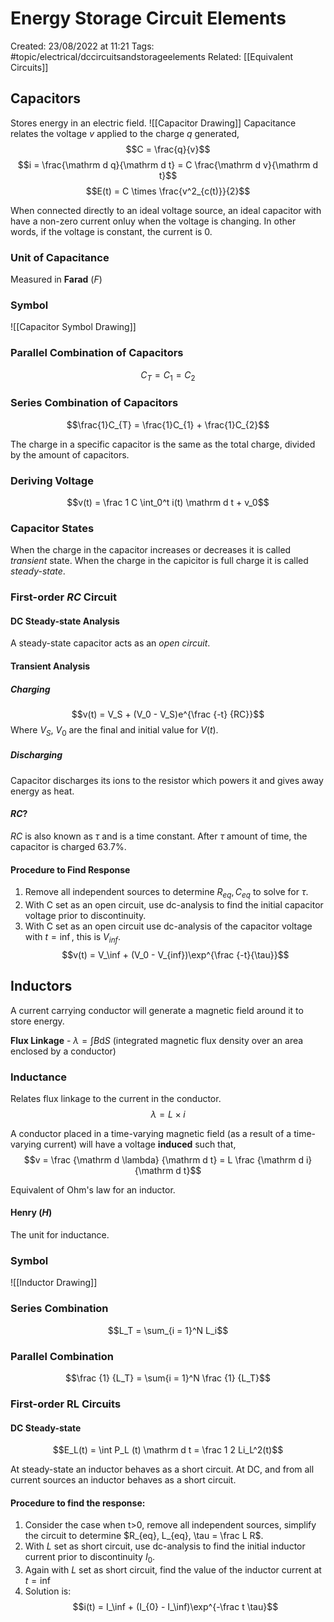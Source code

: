 # Energy Storage Circuit Elements
Created: 23/08/2022 at 11:21
Tags: #topic/electrical/dccircuitsandstorageelements
Related: [[Equivalent Circuits]]

## Capacitors
Stores energy in an electric field. 
![[Capacitor Drawing]]
Capacitance relates the voltage $v$ applied to the charge $q$ generated,
$$C = \frac{q}{v}$$
$$i = \frac{\mathrm d q}{\mathrm d t} = C \frac{\mathrm d v}{\mathrm d t}$$
$$E(t) = C \times \frac{v^2_{c(t)}}{2}$$

When connected directly to an ideal voltage source, an ideal capacitor with have a non-zero current onluy when the voltage is changing.
In other words, if the voltage is constant, the current is 0.

### Unit of Capacitance
Measured in **Farad** $(F)$

### Symbol
![[Capacitor Symbol Drawing]]

### Parallel Combination of Capacitors
$$C_{T} = C_{1} = C_{2}$$

### Series Combination of Capacitors
$$\frac{1}C_{T} = \frac{1}C_{1} + \frac{1}C_{2}$$

The charge in a specific capacitor is the same as the total charge, divided by the amount of capacitors.

### Deriving Voltage
$$v(t) = \frac 1 C \int_0^t i(t) \mathrm d t + v_0$$

### Capacitor States
When the charge in the capacitor increases or decreases it is called *transient* state.
When the charge in the capicitor is full charge it is called *steady-state*.

### First-order $RC$ Circuit
#### DC Steady-state Analysis
A steady-state capacitor acts as an *open circuit*.

#### Transient Analysis
##### Charging
$$v(t) = V_S + (V_0 - V_S)e^{\frac {-t} {RC}}$$
Where $V_S$, $V_0$ are the final and initial value for $V(t)$.

##### Discharging
Capacitor discharges its ions to the resistor which powers it and gives away energy as heat.

#### $RC$?
$RC$ is also known as $\tau$ and is a time constant. After $\tau$ amount of time, the capacitor is charged 63.7%.

#### Procedure to Find Response
1. Remove all independent sources to determine $R_{eq}, C_{eq}$ to solve for $\tau$.
2. With C set as an open circuit, use dc-analysis to find the initial capacitor voltage prior to discontinuity.
3. With C set as an open circuit use dc-analysis of the capacitor voltage with $t = \inf$, this is $V_{inf}$.
$$v(t) = V_\inf + (V_0 - V_{inf})\exp^{\frac {-t}{\tau}}$$

## Inductors
A current carrying conductor will generate a magnetic field around it to store energy.

**Flux Linkage** - $\lambda= \int B \mathrm d S$ (integrated magnetic flux density over an area enclosed by a conductor)

### Inductance
Relates flux linkage to the current in the conductor.
$$\lambda = L \times i$$

A conductor placed in a time-varying magnetic field (as a result of a time-varying current) will have a voltage **induced** such that,
$$v = \frac {\mathrm d \lambda} {\mathrm d t} = L \frac {\mathrm d i} {\mathrm d t}$$

Equivalent of Ohm's law for an inductor.

#### Henry $(H)$
The unit for inductance.

### Symbol
![[Inductor Drawing]]

### Series Combination
$$L_T = \sum_{i = 1}^N L_i$$

### Parallel Combination
$$\frac {1} {L_T} = \sum{i = 1}^N \frac {1} {L_T}$$

### First-order RL Circuits
#### DC Steady-state
$$E_L(t) = \int P_L (t) \mathrm d t = \frac 1 2 Li_L^2(t)$$

At steady-state an inductor behaves as a short circuit.
At DC, and from all current sources an inductor behaves as a short circuit.

#### Procedure to find the response:
1. Consider the case when t>0, remove all independent sources, simplify the circuit to determine $R_{eq}, L_{eq}, \tau = \frac L R$.
2. With $L$ set as short circuit, use dc-analysis to find the initial inductor current prior to discontinuity $I_0$.
3. Again with $L$ set as short circuit, find the value of the inductor current at $t = \inf$
4. Solution is:
$$i(t) = I_\inf + (I_{0} - I_\inf)\exp^{-\frac t \tau}$$

